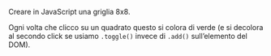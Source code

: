 Creare in JavaScript una griglia 8x8. 

Ogni volta che clicco su un quadrato questo si colora di verde 
(e si decolora al secondo click se usiamo `.toggle()` invece di `.add()` sull’elemento del DOM).